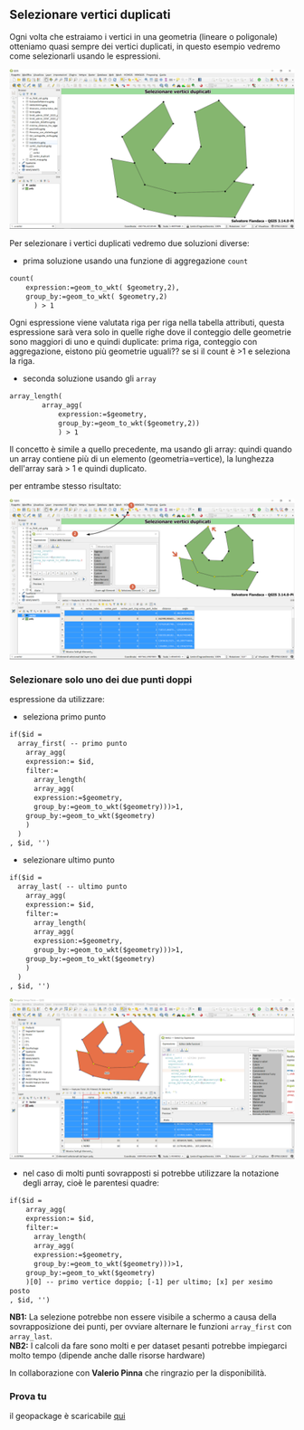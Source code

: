 ## Selezionare vertici duplicati

Ogni volta che estraiamo i vertici in una geometria (lineare o poligonale) otteniamo quasi sempre dei vertici duplicati, in questo esempio vedremo come selezionarli usando le espressioni.

![](/img/esempi/select_duplicate_vertices/img_01.png)

Per selezionare i vertici duplicati vedremo due soluzioni diverse:

- prima soluzione usando una funzione di aggregazione `count`

```
count(
    expression:=geom_to_wkt( $geometry,2),
    group_by:=geom_to_wkt( $geometry,2)
      ) > 1
```

Ogni espressione viene valutata riga per riga nella tabella attributi, questa espressione sarà vera solo in quelle righe dove il conteggio delle geometrie sono maggiori di uno e quindi duplicate: prima riga, conteggio con aggregazione, eistono più geometrie uguali?? se si il count è >1 e seleziona la riga.

- seconda soluzione usando gli `array`

```
array_length(
        array_agg( 
            expression:=$geometry,
            group_by:=geom_to_wkt($geometry,2))
            ) > 1
```

Il concetto è simile a quello precedente, ma usando gli array: quindi quando un array contiene più di un elemento (geometria=vertice), la lunghezza dell'array sarà > 1 e quindi duplicato.

per entrambe stesso risultato:

![](/img/esempi/select_duplicate_vertices/img_02.png)

### Selezionare solo uno dei due punti doppi

espressione da utilizzare:

- seleziona primo punto

```
if($id = 
  array_first( -- primo punto
    array_agg(
    expression:= $id,
    filter:=
      array_length(
      array_agg( 
      expression:=$geometry,
      group_by:=geom_to_wkt($geometry)))>1,
    group_by:=geom_to_wkt($geometry)
    )
  )
, $id, '')
```

- selezionare ultimo punto

```
if($id = 
  array_last( -- ultimo punto
    array_agg(
    expression:= $id,
    filter:=
      array_length(
      array_agg( 
      expression:=$geometry,
      group_by:=geom_to_wkt($geometry)))>1,
    group_by:=geom_to_wkt($geometry)
    )
  )
, $id, '')
```

![](/img/esempi/select_duplicate_vertices/img_03.png)

- nel caso di molti punti sovrapposti si potrebbe utilizzare la notazione degli array, cioè le parentesi quadre:

```
if($id = 
    array_agg(
    expression:= $id,
    filter:=
      array_length(
      array_agg( 
      expression:=$geometry,
      group_by:=geom_to_wkt($geometry)))>1,
    group_by:=geom_to_wkt($geometry)
    )[0] -- primo vertice doppio; [-1] per ultimo; [x] per xesimo posto
, $id, '')
```

**NB1:** La selezione potrebbe non essere visibile a schermo a causa della sovrapposizione dei punti, per ovviare alternare le funzioni `array_first` con `array_last`. <br>
**NB2:** I calcoli da fare sono molti e per dataset pesanti potrebbe impiegarci molto tempo (dipende anche dalle risorse hardware)

In collaborazione con **Valerio Pinna** che ringrazio per la disponibilità.

### Prova tu

il geopackage è scaricabile [qui](https://github.com/pigreco/HfcQGIS/raw/master/esempi/vertici_duplicati.gpkg)
